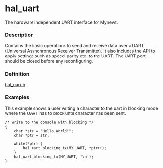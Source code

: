 # hal_uart


The hardware independent UART interface for Mynewt.

### Description

Contains the basic operations to send and receive data over a UART
(Universal Asynchronous Receiver Transmitter). It also includes the API to apply settings such as speed, parity etc. to the UART. The UART port should be closed before any reconfiguring. 

### Definition

[hal_uart.h](https://github.com/apache/incubator-mynewt-core/blob/master/hw/hal/include/hal/hal_uart.h)

### Examples

This example shows a user writing a character to the uart in blocking mode where the UART has to block until character has been sent.

```no-highlight
/* write to the console with blocking */
{
    char *str = "Hello World!";
    char *ptr = str;

    while(*ptr) {
        hal_uart_blocking_tx(MY_UART, *ptr++);
    }
    hal_uart_blocking_tx(MY_UART, '\n');
}
```


